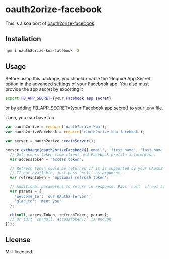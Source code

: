 # oauth2orize-facebook

This is a koa port of [oauth2orize-facebook](https://github.com/ngthanhtrung/node-oauth2orize-facebook).

## Installation

```sh
npm i oauth2orize-koa-facebook -S
```

## Usage

Before using this package, you should enable the 'Require App Secret' option in the advanced settings of your Facebook app.
You also must provide the app secret by exporting it

```sh
export FB_APP_SECRET={your Facebook app secret}
```

or by adding FB_APP_SECRET={your Facebook app secret} to your .env file.

Then, you can have fun

```js
var oauth2orize = require('oauth2orize-koa');
var oauth2orizeFacebook = require('oauth2orize-koa-facebook');

var server = oauth2orize.createServer();

server.exchange(oauth2orizeFacebook(['email', 'first_name', 'last_name'], function (client, profile, scope, cb) {
  // Get access token from client and Facebook profile information.
  var accessToken = 'access token';

  // Refresh token could be returned if it is supported by your OAuth2 server.
  // If not available, just pass `null` as argument.
  var refreshToken = 'optional refresh token';

  // Additional parameters to return in response. Pass `null` if not available.
  var params = {
    'welcome_to': 'our OAuth2 server',
    'glad_to': 'meet you'
  };

  cb(null, accessToken, refreshToken, params);
  // Or just `cb(null, accessToken);` is enough.
}));
```

## License

MIT licensed.

[oauth2orize-koa]: https://www.npmjs.com/package/oauth2orize-koa
